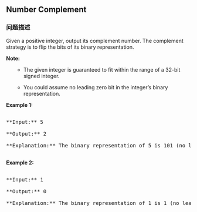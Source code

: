 ## Number Complement  
### 问题描述
Given a positive integer, output its complement number. The complement strategy is to flip the bits of its binary representation.

**Note:**<br>
<ol>
- The given integer is guaranteed to fit within the range of a 32-bit signed integer.
- You could assume no leading zero bit in the integer’s binary representation.
</ol>


**Example 1:**<br />
<pre>
**Input:** 5
**Output:** 2
**Explanation:** The binary representation of 5 is 101 (no leading zero bits), and its complement is 010. So you need to output 2.
</pre>


**Example 2:**<br />
<pre>
**Input:** 1
**Output:** 0
**Explanation:** The binary representation of 1 is 1 (no leading zero bits), and its complement is 0. So you need to output 0.
</pre>

